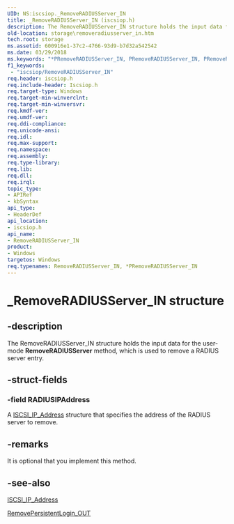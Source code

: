 ```yaml
---
UID: NS:iscsiop._RemoveRADIUSServer_IN
title: _RemoveRADIUSServer_IN (iscsiop.h)
description: The RemoveRADIUSServer_IN structure holds the input data for the user-mode RemoveRADIUSServer method, which is used to remove a RADIUS server entry.
old-location: storage\removeradiusserver_in.htm
tech.root: storage
ms.assetid: 600916e1-37c2-4766-93d9-b7d32a542542
ms.date: 03/29/2018
ms.keywords: "*PRemoveRADIUSServer_IN, PRemoveRADIUSServer_IN, PRemoveRADIUSServer_IN structure pointer [Storage Devices], RemoveRADIUSServer_IN, RemoveRADIUSServer_IN structure [Storage Devices], _RemoveRADIUSServer_IN, iscsiop/PRemoveRADIUSServer_IN, iscsiop/RemoveRADIUSServer_IN, storage.removeradiusserver_in, structs-iSCSI_e85b2fed-4691-43c4-b71a-a81905c79564.xml"
f1_keywords:
 - "iscsiop/RemoveRADIUSServer_IN"
req.header: iscsiop.h
req.include-header: Iscsiop.h
req.target-type: Windows
req.target-min-winverclnt: 
req.target-min-winversvr: 
req.kmdf-ver: 
req.umdf-ver: 
req.ddi-compliance: 
req.unicode-ansi: 
req.idl: 
req.max-support: 
req.namespace: 
req.assembly: 
req.type-library: 
req.lib: 
req.dll: 
req.irql: 
topic_type:
- APIRef
- kbSyntax
api_type:
- HeaderDef
api_location:
- iscsiop.h
api_name:
- RemoveRADIUSServer_IN
product:
- Windows
targetos: Windows
req.typenames: RemoveRADIUSServer_IN, *PRemoveRADIUSServer_IN
---
```


# _RemoveRADIUSServer_IN structure


## -description


The RemoveRADIUSServer_IN structure holds the input data for the user-mode <b>RemoveRADIUSServer</b> method, which is used to remove a RADIUS server entry.


## -struct-fields




### -field RADIUSIPAddress

A <a href="https://docs.microsoft.com/windows-hardware/drivers/ddi/iscsidef/ns-iscsidef-_iscsi_ip_address">ISCSI_IP_Address</a> structure that specifies the address of the RADIUS server to remove.


## -remarks



It is optional that you implement this method.




## -see-also




<a href="https://docs.microsoft.com/windows-hardware/drivers/ddi/iscsidef/ns-iscsidef-_iscsi_ip_address">ISCSI_IP_Address</a>



<a href="https://docs.microsoft.com/windows-hardware/drivers/ddi/iscsiop/ns-iscsiop-_removepersistentlogin_out">RemovePersistentLogin_OUT</a>
 

 

